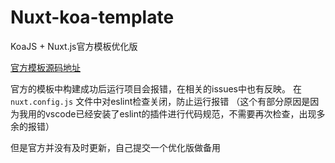 # Nuxt-koa-template
KoaJS + Nuxt.js官方模板优化版 
 
[官方模板源码地址](https://github.com/nuxt-community/koa-template)

官方的模板中构建成功后运行项目会报错，在相关的issues中也有反映。
在 `nuxt.config.js` 文件中对eslint检查关闭，防止运行报错
（这个有部分原因是因为我用的vscode已经安装了eslint的插件进行代码规范，不需要再次检查，出现多余的报错）
 
但是官方并没有及时更新，自己提交一个优化版做备用

